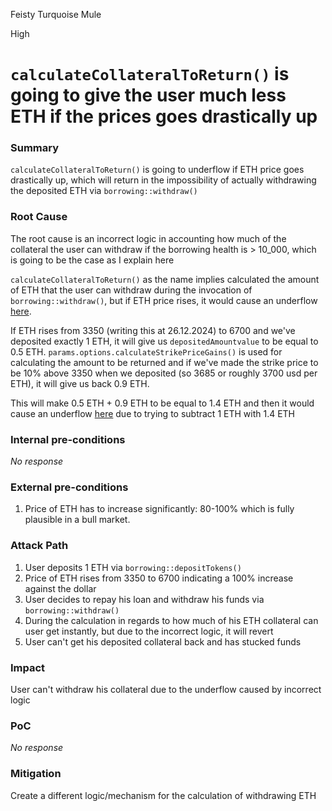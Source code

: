 Feisty Turquoise Mule

High

# `calculateCollateralToReturn()` is going to give the user much less ETH if the prices goes drastically up

### Summary

`calculateCollateralToReturn()` is going to underflow if ETH price goes drastically up, which will return in the impossibility of actually withdrawing the deposited ETH via `borrowing::withdraw()`


### Root Cause

The root cause is an incorrect logic in accounting how much of the collateral the user can withdraw if the borrowing health is > 10_000, which is going to be the case as I explain here

`calculateCollateralToReturn()` as the name implies calculated the amount of ETH that the user can withdraw during the invocation of `borrowing::withdraw()`, but if ETH price rises, it would cause an underflow [here](https://github.com/sherlock-audit/2024-11-autonomint/blob/main/Blockchain/Blockchian/contracts/lib/BorrowLib.sol#L489).

If ETH rises from 3350 (writing this at 26.12.2024) to 6700 and we've deposited exactly 1 ETH, it will give us `depositedAmountvalue` to be equal to 0.5 ETH. 
`params.options.calculateStrikePriceGains()` is used for calculating the amount to be returned and if we've made the strike price to be 10% above 3350 when we deposited (so 3685 or roughly 3700 usd per ETH), it will give us back 0.9 ETH.

This will make 0.5 ETH + 0.9 ETH to be equal to 1.4 ETH and then it would cause an underflow [here](https://github.com/sherlock-audit/2024-11-autonomint/blob/main/Blockchain/Blockchian/contracts/lib/BorrowLib.sol#L489) due to trying to subtract 1 ETH with 1.4 ETH

### Internal pre-conditions

_No response_

### External pre-conditions

1. Price of ETH has to increase significantly: 80-100% which is fully plausible in a bull market.

### Attack Path

1. User deposits 1 ETH via `borrowing::depositTokens()`
2. Price of ETH rises from 3350 to 6700 indicating a 100% increase against the dollar
3. User decides to repay his loan and withdraw his funds via `borrowing::withdraw()`
4. During the calculation in regards to how much of his ETH collateral can user get instantly, but due to the incorrect logic, it will revert
5. User can't get his deposited collateral back and has stucked funds

### Impact

User can't withdraw his collateral due to the underflow caused by incorrect logic

### PoC

_No response_

### Mitigation

Create a different logic/mechanism for the calculation of withdrawing ETH